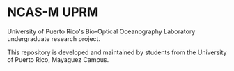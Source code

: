 # NCAS-M UPRM

University of Puerto Rico's Bio-Optical Oceanography Laboratory undergraduate research project.

This repository is developed and maintained by students from the University of Puerto Rico, Mayaguez Campus.
